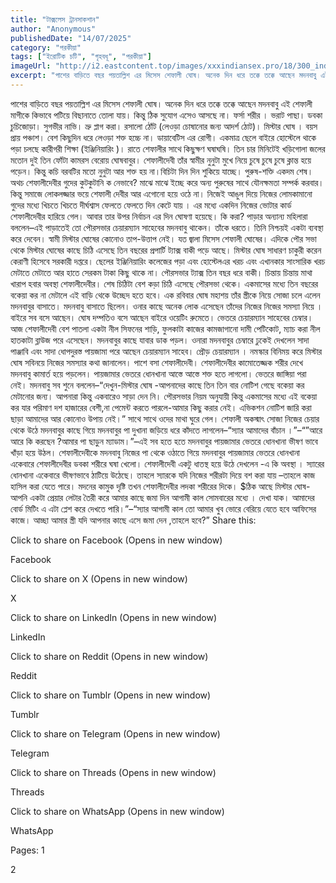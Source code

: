 ```yaml
---
title: "টাক্সলেস ট্রানসাকশান"
author: "Anonymous"
publishedDate: "14/07/2025"
category: "পরকীয়া"
tags: ["ইরোটিক চটি", "গৃহবধূ", "পরকীয়া"]
imageUrl: "http://i2.eastcontent.top/images/xxxindiansex.pro/18/300_indian.jpg"
excerpt: "পাশের বাড়িতে বছর পয়তাল্লিশ এর মিসেস শেফালী ঘোষ। অনেক দিন ধরে তক্কে তক্কে আছেন মদনবাবু এই শেফালী মাগীকে কিভাবে পটিয়ে বিছানাতে তোলা যায়। কিন্তু ঠিক সুযোগ এসেও আসছে না। ফর্সা শরীর । ভরাট পাছা। ডবকা চ..."
---
```


পাশের বাড়িতে বছর পয়তাল্লিশ এর মিসেস শেফালী ঘোষ। অনেক দিন ধরে তক্কে তক্কে আছেন মদনবাবু এই শেফালী মাগীকে কিভাবে পটিয়ে বিছানাতে তোলা যায়। কিন্তু ঠিক সুযোগ এসেও আসছে না। ফর্সা শরীর । ভরাট পাছা। ডবকা চুচিজোড়া। সুগভীর নাভি। ভ্রু প্লাগ করা। রসালো ঠোঁট (লেওড়া চোষানোর জন্য আদর্শ ঠোট)।
মিস্টার ঘোষ । বয়স প্রায় পঞ্চাশ। বেশ কিছুদিন ধরে লেওড়া শক্ত হচ্চে না। ডায়াবেটিস এর রোগী। একমাত্র ছেলে বাইরে হোস্টেলে থাকে পড়া চলছে কারীগরী শিক্ষা (ইঞ্জিনিয়ারিং )। রাতে শেফালীর সাথে কিছুক্ষণ ঘষাঘষি। তিন চার মিনিটেই খড়িগোলা জলের মতোন দুই তিন ফোঁটা কামরস বেরোয় ঘোষবাবুর।
শেফালীদেবী তাঁর স্বামীর নুনুটা মুখে নিয়ে চুষে চুষে চুষে ক্লান্ত হয়ে পড়েন। কিন্তু কচি বরবটির মতো নুনুটা আর শক্ত হয় না।বিচিটা দিন দিন শুকিয়ে যাচ্ছে। পুরুষ-শক্তি একদম শেষ। অথচ শেফালীদেবীর গুদের কুটকুটানি ক নেভাবে? মাঝে মাঝে ইচ্ছে করে অন্য পুরুষের সাথে যৌনক্ষমতা সম্পর্ক করবার। কিন্তু সমাজে লোকলজ্জার ভয়ে শেফালী দেবীর আর এগোনো হয়ে ওঠে না। নিজেই আঙুল দিয়ে নিজের লোমকামানো গুদের মধ্যে খিচতে খিচতে দীর্ঘশ্বাস ফেলতে ফেলতে দিন কেটে যায় ।
এর মধ্যে একদিন নিজের ভোটার কার্ড শেফালীদেবীর হারিয়ে গেল। আবার তার উপর নির্বাচন এর দিন ঘোষণা হয়েছে। কি করা? পাড়ার অন্যান্য মহিলারা বললেন–এই পাড়াতেই তো পৌরসভার চেয়ারম্যান সাহেবের মদনবাবু থাকেন। তাঁকে ধরতে। তিনি নিশ্চয়ই একটা ব্যবস্থা করে দেবেন। স্বামী মিস্টার ঘোষের কোনোও তাপ-উত্তাপ নেই। যত জ্বালা মিসেস শেফালী ঘোষের।
এদিকে পৌর সভা থেকে মিস্টার ঘোষের কাছে চিঠি এসেছে তিন বছরের প্রপার্টি ট্যাক্স বাকী পড়ে আছে। মিস্টার ঘোষ সাধারণ চাকুরী করেন কেরাণী হিসেবে সরকারী দপ্তরে। ছেলের ইঞ্জিনিয়ারিং কলেজের পড়া এবং হোস্টেলএর খরচ এবং এখানকার সাংসারিক খরচ মেটাতে মেটাতে আর হাতে সেরকম টাকা কিছু থাকে না।
পৌরসভার ট্যাক্স তিন বছর ধরে বাকী। চিন্তায় চিন্তায় মাথা খারাপ হবার অবস্থা শেফালীদেবীর। শেষ চিঠিটা বেশ কড়া চিঠি এসেছে পৌরসভা থেকে। একমাসের মধ্যে তিন বছরের বকেয়া কর না মেটালে এই বাড়ি থেকে উচ্ছেদ হতে হবে। এক রবিবার ঘোষ মহাশয় তাঁর স্ত্রীকে নিয়ে সোজা চলে এলেন মদনবাবুর বাসাতে।
মদনবাবু বাসাতে ছিলেন। ওনার কাছে অনেক লোক এসেছেন তাঁদের নিজের নিজের সমস্যা নিয়ে । বাইরে সব বসে আছেন। ঘোষ দম্পতিও বসে আছেন বাইরে ওয়েটিং রুমেতে। ভেতরে চেয়ারম্যান সাহেবের চেম্বার। আজ শেফালীদেবী বেশ পাতলা একটা নীল সিফনের শাড়ি, ফুলকাটা কাজের কামজাগানো দামী পেটিকোট, ম্যাচ করা নীল হাতকাটা ব্লাউজ পরে এসেছেন।
মদনবাবুর কাছে যাবার ডাক পড়ল। ওনারা মদনবাবুর চেম্বারে ঢুকেই দেখলেন সাদা পাঞ্জাবি এবং সাদা ধোপদুরস্ত পায়জামা পরে আছেন চেয়ারম্যান সাহেব। প্রৌড় চেয়ারম্যান । নমস্কার বিনিময় করে মিস্টার ঘোষ সবিনয়ে নিজের সমস্যার কথা জানালেন। পাশে বসা শেফালীদেবী। শেফালীদেবীর কামোতেজ্জক শরীর দেখে মদনবাবু কামার্ত হয়ে পড়লেন।
পায়জামার ভেতরে ধোনখানা আস্তে আস্তে শক্ত হতে লাগলো। ভেতরে জাঙ্গিয়া পরা নেই। মদনবাবু সব শুনে বললেন–“দেখুন-মিস্টার ঘোষ -আপনাদের কাছে তিন তিন বার নোটিশ গেছে বকেয়া কর মেটানোর জন্য। আপনারা কিন্তু একবারেও সাড়া দেন নি। পৌরসভার নিয়ম অনুযায়ী কিন্তু একমাসের মধ্যে এই বকেয়া কর যার পরিমাণ দশ হাজারের বেশী,না পেমেন্ট করতে পারলে-আমার কিছু করার নেই। এভিকশন নোটিশ জারি করা ছাড়া আমাদের আর কোনোও উপায় নেই।”
সাথে সাথে ওদের মাথা ঘুরে গেল। শেফালী অকস্মাৎ সোজা নিজের চেয়ার থেকে উঠে মদনবাবুর কাছে গিয়ে মদনবাবুর পা দুখানা জড়িয়ে ধরে কাঁদতে লাগলেন–“স্যার আমাদের বাঁচান ।”–“”আরে আরে কি করছেন ?আমার পা ছাড়ুন ম্যাডাম।”–এই সব হতে হতে মদনবাবুর পায়জামার ভেতরে ধোনখানা ভীষণ ভাবে খাঁড়া হয়ে উঠল।
শেফালীদেবীকে মদনবাবু নিজের পা থেকে ওঠাতে গিয়ে মদনবাবুর পায়জামার ভেতরে ধোনখানা একেবারে শেফালীদেবীর ডবকা শরীরে ঘষা খেলো। শেফালীদেবী একটু ধাতস্থ হয়ে উঠে দেখলেন -এ কি অবস্থা । স্যারের ধোনখানা একেবারে ভীষণভাবে ঠাটিয়ে উঠেছে। তাহলে স্যারকে যদি নিজের শরীরটা দিয়ে বশ করা যায় –তাহলে কাজ হাসিল করা যেতে পারে।
মদনের কামুক দৃষ্টি তখন শেফালীদেবীর লদকা শরীরের দিকে। $ঠিক আছে মিস্টার ঘোষ-আপনি একটা প্রেয়ার লেটার তৈরী করে আমার কাছে জমা দিন আগামী কাল সোমবারের মধ্যে । দেখা যাক। আমাদের বোর্ড মিটিং এ এটা প্লেশ করে দেখতে পারি।”–“স্যার আগামী কাল তো আমার খুব ভোরে বেরিয়ে যেতে হবে আফিসের কাজে। আচ্ছা আমার স্ত্রী যদি আপনার কাছে এসে জমা দেন ,তাহলে হবে?”
Share this:


Click to share on Facebook (Opens in new window)


Facebook




Click to share on X (Opens in new window)


X




Click to share on LinkedIn (Opens in new window)


LinkedIn




Click to share on Reddit (Opens in new window)


Reddit




Click to share on Tumblr (Opens in new window)


Tumblr




Click to share on Telegram (Opens in new window)


Telegram




Click to share on Threads (Opens in new window)


Threads




Click to share on WhatsApp (Opens in new window)


WhatsApp


Pages: 
1
 
2
